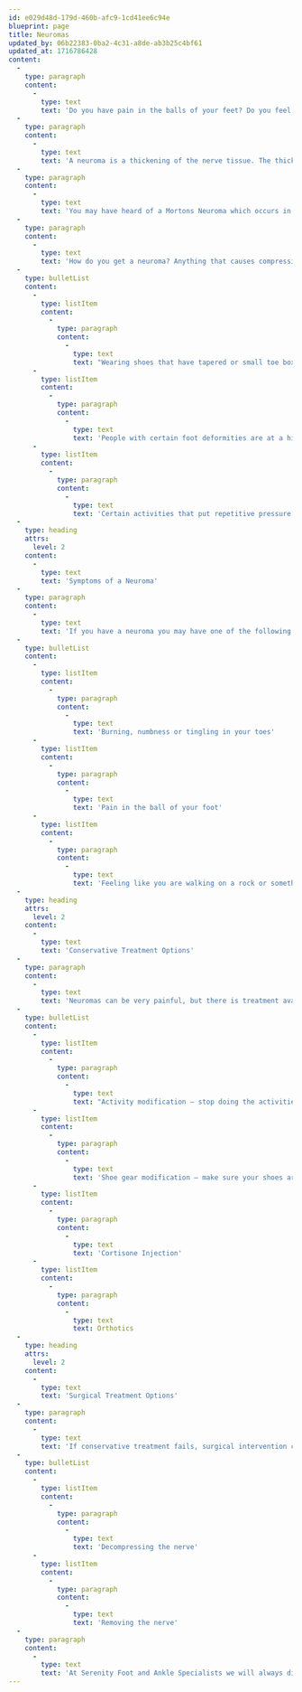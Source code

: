 ```yaml
---
id: e029d48d-179d-460b-afc9-1cd41ee6c94e
blueprint: page
title: Neuromas
updated_by: 06b22383-0ba2-4c31-a8de-ab3b25c4bf61
updated_at: 1716786428
content:
  -
    type: paragraph
    content:
      -
        type: text
        text: 'Do you have pain in the balls of your feet? Do you feel like you are walking on a rock, but when you look in your shoe nothing is there? You could have a neuroma.'
  -
    type: paragraph
    content:
      -
        type: text
        text: 'A neuroma is a thickening of the nerve tissue. The thickening of the nerve is a result of the nerve getting compressed, irritated and inflamed which then results in pain.'
  -
    type: paragraph
    content:
      -
        type: text
        text: 'You may have heard of a Mortons Neuroma which occurs in the 3rd intermetatarsal space, however a neuroma can occur anywhere.'
  -
    type: paragraph
    content:
      -
        type: text
        text: 'How do you get a neuroma? Anything that causes compression and irritation of the nerve can lead to a neuroma. Some things that can lead to a neuroma are:'
  -
    type: bulletList
    content:
      -
        type: listItem
        content:
          -
            type: paragraph
            content:
              -
                type: text
                text: "Wearing shoes that have tapered or small toe boxes. Wearing shoes like this repeatedly, over time can increase the pressure on the nerves in your feet, leading to a neuroma.\_"
      -
        type: listItem
        content:
          -
            type: paragraph
            content:
              -
                type: text
                text: 'People with certain foot deformities are at a higher risk of developing a neuroma. Foot deformities such as bunions, hammertoes, and flatfeet.'
      -
        type: listItem
        content:
          -
            type: paragraph
            content:
              -
                type: text
                text: 'Certain activities that put repetitive pressure on the balls of your feet can also lead to a neuroma, such as: running, ballet, and martial arts.'
  -
    type: heading
    attrs:
      level: 2
    content:
      -
        type: text
        text: 'Symptoms of a Neuroma'
  -
    type: paragraph
    content:
      -
        type: text
        text: 'If you have a neuroma you may have one of the following symptoms:'
  -
    type: bulletList
    content:
      -
        type: listItem
        content:
          -
            type: paragraph
            content:
              -
                type: text
                text: 'Burning, numbness or tingling in your toes'
      -
        type: listItem
        content:
          -
            type: paragraph
            content:
              -
                type: text
                text: 'Pain in the ball of your foot'
      -
        type: listItem
        content:
          -
            type: paragraph
            content:
              -
                type: text
                text: 'Feeling like you are walking on a rock or something is in your shoe'
  -
    type: heading
    attrs:
      level: 2
    content:
      -
        type: text
        text: 'Conservative Treatment Options'
  -
    type: paragraph
    content:
      -
        type: text
        text: 'Neuromas can be very painful, but there is treatment available! Some options include:'
  -
    type: bulletList
    content:
      -
        type: listItem
        content:
          -
            type: paragraph
            content:
              -
                type: text
                text: "Activity modification – stop doing the activities, or modify the activities that cause you to put more pressure on the balls of your feet.\_"
      -
        type: listItem
        content:
          -
            type: paragraph
            content:
              -
                type: text
                text: 'Shoe gear modification – make sure your shoes are not adding unneeded pressure to your feet, especially in the toe box.'
      -
        type: listItem
        content:
          -
            type: paragraph
            content:
              -
                type: text
                text: 'Cortisone Injection'
      -
        type: listItem
        content:
          -
            type: paragraph
            content:
              -
                type: text
                text: Orthotics
  -
    type: heading
    attrs:
      level: 2
    content:
      -
        type: text
        text: 'Surgical Treatment Options'
  -
    type: paragraph
    content:
      -
        type: text
        text: 'If conservative treatment fails, surgical intervention can be offered. This often includes:'
  -
    type: bulletList
    content:
      -
        type: listItem
        content:
          -
            type: paragraph
            content:
              -
                type: text
                text: 'Decompressing the nerve'
      -
        type: listItem
        content:
          -
            type: paragraph
            content:
              -
                type: text
                text: 'Removing the nerve'
  -
    type: paragraph
    content:
      -
        type: text
        text: 'At Serenity Foot and Ankle Specialists we will always discuss all of your treatment options with you and come to a decision about treatment together.'
---
```

